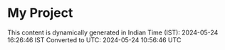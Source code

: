 # My Project

This content is dynamically generated in Indian Time (IST): 2024-05-24 16:26:46 IST
Converted to UTC: 2024-05-24 10:56:46 UTC

